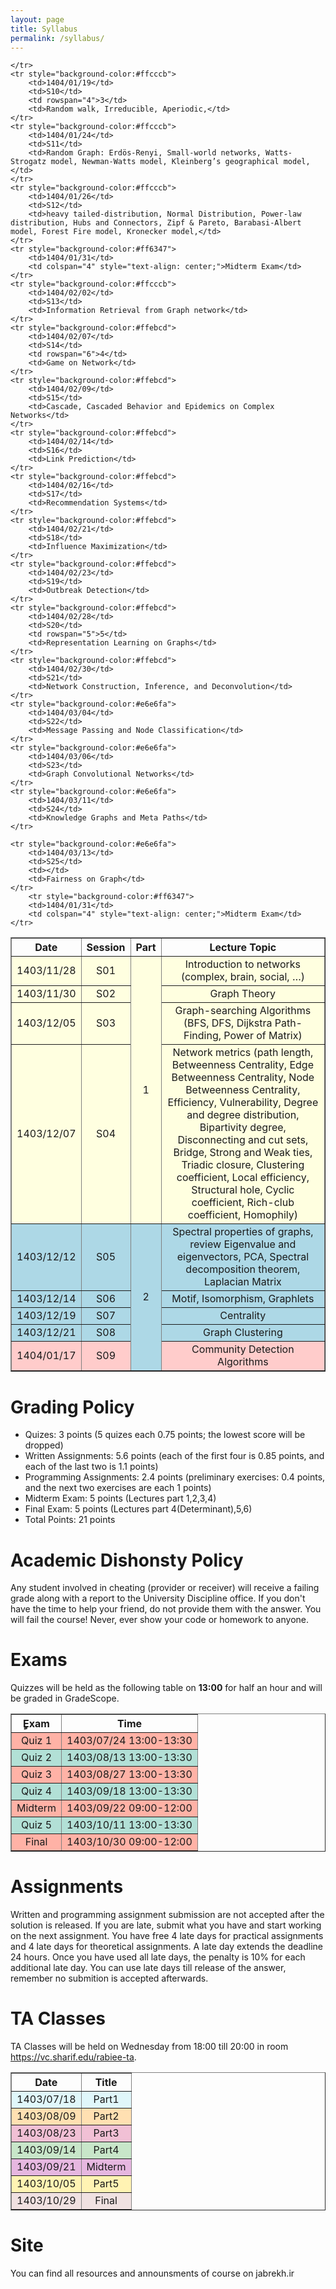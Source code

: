 ```yaml
---
layout: page
title: Syllabus
permalink: /syllabus/
---
```


<table border="1" style="width: 100%; text-align: center;">
    <tr>
        <th>Date</th>
        <th>Session</th>
        <th>Part</th>
        <th>Lecture Topic</th>
    </tr>
    <tr style="background-color:#ffffe0">
        <td>1403/11/28</td>
        <td>S01</td>
        <td rowspan="4">1</td>
        <td>Introduction to networks (complex, brain, social, …)</td>
    </tr>
    <tr style="background-color:#ffffe0">
        <td>1403/11/30</td>
        <td>S02</td>
        <td>Graph Theory</td>
    </tr>
    <tr style="background-color:#ffffe0">
        <td>1403/12/05</td>
        <td>S03</td>
        <td>Graph-searching Algorithms (BFS, DFS, Dijkstra Path-Finding, Power of Matrix)</td>
    </tr>
    <tr style="background-color:#ffffe0">
        <td>1403/12/07</td>
        <td>S04</td>
        <td>Network metrics (path length, Betweenness Centrality, Edge Betweenness Centrality, Node Betweenness Centrality, Efficiency, Vulnerability, Degree and degree distribution, Bipartivity degree, Disconnecting and cut sets, Bridge, Strong and Weak ties, Triadic closure, Clustering coefficient, Local efficiency, Structural hole, Cyclic coefficient, Rich-club coefficient, Homophily)</td>
    </tr>
    <tr style="background-color:#add8e6">
        <td>1403/12/12</td>
        <td>S05</td>
        <td rowspan="5">2</td>
        <td>Spectral properties of graphs, review Eigenvalue and eigenvectors, PCA, Spectral decomposition theorem, Laplacian Matrix</td>
    </tr>
    <tr style="background-color:#add8e6">
        <td>1403/12/14</td>
        <td>S06</td>
        <td>Motif, Isomorphism, Graphlets</td>
    </tr>
    <tr style="background-color:#add8e6">
        <td>1403/12/19</td>
        <td>S07</td>
        <td>Centrality</td>
    </tr>
    <tr style="background-color:#add8e6">
        <td>1403/12/21</td>
        <td>S08</td>
        <td>Graph Clustering</td>
    </tr>
    <tr style="background-color:#ffcccb">
        <td>1404/01/17</td>
        <td>S09</td>
        <td>Community Detection Algorithms</td>
        
    </tr>
    <tr style="background-color:#ffcccb">
        <td>1404/01/19</td>
        <td>S10</td>
        <td rowspan="4">3</td>
        <td>Random walk, Irreducible, Aperiodic,</td>
    </tr>
    <tr style="background-color:#ffcccb">
        <td>1404/01/24</td>
        <td>S11</td>
        <td>Random Graph: Erdös-Renyi, Small-world networks, Watts-Strogatz model, Newman-Watts model, Kleinberg’s geographical model,</td>
    </tr>
    <tr style="background-color:#ffcccb">
        <td>1404/01/26</td>
        <td>S12</td>
        <td>heavy tailed-distribution, Normal Distribution, Power-law distribution, Hubs and Connectors, Zipf & Pareto, Barabasi-Albert model, Forest Fire model, Kronecker model,</td>
    </tr>
    <tr style="background-color:#ff6347">
        <td>1404/01/31</td>
        <td colspan="4" style="text-align: center;">Midterm Exam</td>
    </tr>
    <tr style="background-color:#ffcccb">
        <td>1404/02/02</td>
        <td>S13</td>
        <td>Information Retrieval from Graph network</td>
    </tr>
    <tr style="background-color:#ffebcd">
        <td>1404/02/07</td>
        <td>S14</td>
        <td rowspan="6">4</td>
        <td>Game on Network</td>
    </tr>
    <tr style="background-color:#ffebcd">
        <td>1404/02/09</td>
        <td>S15</td>
        <td>Cascade, Cascaded Behavior and Epidemics on Complex Networks</td>
    </tr>
    <tr style="background-color:#ffebcd">
        <td>1404/02/14</td>
        <td>S16</td>
        <td>Link Prediction</td>
    </tr>
    <tr style="background-color:#ffebcd">
        <td>1404/02/16</td>
        <td>S17</td>
        <td>Recommendation Systems</td>
    </tr>
    <tr style="background-color:#ffebcd">
        <td>1404/02/21</td>
        <td>S18</td>
        <td>Influence Maximization</td>
    </tr>
    <tr style="background-color:#ffebcd">
        <td>1404/02/23</td>
        <td>S19</td>
        <td>Outbreak Detection</td>
    </tr>
    <tr style="background-color:#ffebcd">
        <td>1404/02/28</td>
        <td>S20</td>
        <td rowspan="5">5</td>
        <td>Representation Learning on Graphs</td>
    </tr>
    <tr style="background-color:#ffebcd">
        <td>1404/02/30</td>
        <td>S21</td>
        <td>Network Construction, Inference, and Deconvolution</td>
    </tr>
    <tr style="background-color:#e6e6fa">
        <td>1404/03/04</td>
        <td>S22</td>
        <td>Message Passing and Node Classification</td>
    </tr>
    <tr style="background-color:#e6e6fa">
        <td>1404/03/06</td>
        <td>S23</td>
        <td>Graph Convolutional Networks</td>
    </tr>
    <tr style="background-color:#e6e6fa">
        <td>1404/03/11</td>
        <td>S24</td>
        <td>Knowledge Graphs and Meta Paths</td>
    </tr>
    
    <tr style="background-color:#e6e6fa">
        <td>1404/03/13</td>
        <td>S25</td>
        <td></td>
        <td>Fairness on Graph</td>
    </tr>
        <tr style="background-color:#ff6347">
        <td>1404/01/31</td>
        <td colspan="4" style="text-align: center;">Midterm Exam</td>
    </tr>
    

</table>

# Grading Policy

- Quizes: 3 points (5 quizes each 0.75 points; the lowest score will be dropped)
- Written Assignments: 5.6 points (each of the first four is 0.85 points, and each of the last two is 1.1 points)
- Programming Assignments: 2.4 points (preliminary exercises: 0.4 points, and the next two exercises are each 1 points)
- Midterm Exam: 5 points (Lectures part 1,2,3,4)
- Final Exam: 5 points (Lectures part 4(Determinant),5,6)
- Total Points: 21 points

# Academic Dishonsty Policy

Any student involved in cheating (provider or receiver) will receive a failing grade along with a report to the University Discipline office. If you don't have the time to help your friend, do not provide them with the answer. You will fail the course! Never, ever show your code or homework to anyone.

# Exams

Quizzes will be held as the following table on **13:00** for half an hour and will be graded in GradeScope.

<table border="1" style="width: 100%; text-align: center;">
  <tr>
    <th>ٍExam</th>
    <th>Time</th>
  </tr>
  <tr style="background-color: #FFB2A6;">
    <td>Quiz 1</td>
    <td>1403/07/24 13:00-13:30</td>
  </tr>
  <tr style="background-color: #B2E0D6;">
    <td>Quiz 2</td>
    <td>1403/08/13 13:00-13:30</td>
  </tr>
  <tr style="background-color: #FFB2A6;">
    <td>Quiz 3</td>
    <td>1403/08/27 13:00-13:30</td>
  </tr>
  <tr style="background-color: #B2E0D6;">
    <td>Quiz 4</td>
    <td>1403/09/18 13:00-13:30</td>
  </tr>
  <tr style="background-color: #FFB2A6;">
    <td>Midterm</td>
    <td>1403/09/22 09:00-12:00</td>
  </tr>
  <tr style="background-color: #B2E0D6;">
    <td>Quiz 5</td>
    <td>1403/10/11 13:00-13:30</td>
  </tr>
  <tr style="background-color: #FFB2A6;">
    <td>Final</td>
    <td>1403/10/30 09:00-12:00</td>
  </tr>
</table>

# Assignments

Written and programming assignment submission are not accepted after the solution is released. If you are late, submit what you have and start working on the next assignment. You have free 4 late days for practical assignments and 4 late days for theoretical assignments. A late day extends the deadline 24 hours. Once you have used all late days, the penalty is 10% for each additional late day. You can use late days till release of the answer, remember no submition is accepted afterwards.

# TA Classes

TA Classes will be held on Wednesday from 18:00 till 20:00 in room https://vc.sharif.edu/rabiee-ta.

<table border="1" style="width: 100%; text-align: center;">
  <tr>
    <th>Date</th>
    <th>Title</th>
  </tr>
  <tr style="background-color: #e0f7fa;">
    <td>1403/07/18</td>
    <td>Part1</td>
  </tr>
  <tr style="background-color: #ffe0b2;">
    <td>1403/08/09</td>
    <td>Part2</td>
  </tr>
  <tr style="background-color: #F1C0D5;">
    <td>1403/08/23</td>
    <td>Part3</td>
  </tr>
  <tr style="background-color: #c8e6c9;">
    <td>1403/09/14</td>
    <td>Part4</td>
  </tr>
  <tr style="background-color: #E6B7E0;">
    <td>1403/09/21</td>
    <td>Midterm</td>
  </tr>
  <tr style="background-color: #FFF3B3">
    <td>1403/10/05</td>
    <td>Part5</td>
  </tr>
  <tr style="background-color: #F0E1E1;">
    <td>1403/10/29</td>
    <td>Final</td>
  </tr>
</table>

# Site

You can find all resources and announsments of course on jabrekh.ir
